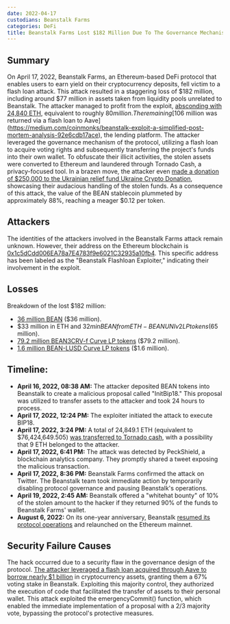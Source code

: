 ```yaml
---
date: 2022-04-17
custodians: Beanstalk Farms
categories: DeFi
title: Beanstalk Farms Lost $182 Million Due To The Governance Mechanism
---
```


## Summary

On April 17, 2022, Beanstalk Farms, an Ethereum-based DeFi protocol that enables users to earn yield on their cryptocurrency deposits, fell victim to a flash loan attack. This attack resulted in a staggering loss of $182 million, including around $77 million in assets taken from liquidity pools unrelated to Beanstalk. The attacker managed to profit from the exploit, [absconding with 24,840 ETH](https://medium.com/@nvy_0x/the-beanstalk-bean-exploit-b038f4d324ea), equivalent to roughly $80 million. The remaining [$106 million was returned via a flash loan to Aave](https://medium.com/coinmonks/beanstalk-exploit-a-simplified-post-mortem-analysis-92e6cdb17ace), the lending platform. The attacker leveraged the governance mechanism of the protocol, utilizing a flash loan to acquire voting rights and subsequently transferring the project's funds into their own wallet. To obfuscate their illicit activities, the stolen assets were converted to Ethereum and laundered through Tornado Cash, a privacy-focused tool. In a brazen move, the attacker even [made a donation of $250,000 to the Ukrainian relief fund Ukraine Crypto Donation](https://www.certik.com/resources/blog/6HaLMGIL5sI2fpfEZc0nzS-revisiting-beanstalk-farms-exploit), showcasing their audacious handling of the stolen funds. As a consequence of this attack, the value of the BEAN stablecoin plummeted by approximately 88%, reaching a meager $0.12 per token.

## Attackers

The identities of the attackers involved in the Beanstalk Farms attack remain unknown. However, their address on the Ethereum blockchain is [0x1c5dCdd006EA78a7E4783f9e6021C32935a10fb4](https://etherscan.io/address/0x1c5dcdd006ea78a7e4783f9e6021c32935a10fb4). This specific address has been labeled as the "Beanstalk Flashloan Exploiter," indicating their involvement in the exploit.

## Losses

Breakdown of the lost $182 million:
* [36 million BEAN](https://twitter.com/peckshield/status/1515680335769456640) ($36 million).
* $33 million in ETH and $32m in BEAN from ETH-BEAN UNI v2 LP tokens ($65 million).
* [79.2 million BEAN3CRV-f Curve LP tokens](https://medium.com/coinmonks/beanstalk-exploit-a-simplified-post-mortem-analysis-92e6cdb17ace) ($79.2 million).
* [1.6 million BEAN-LUSD Curve LP tokens](https://medium.com/coinmonks/beanstalk-exploit-a-simplified-post-mortem-analysis-92e6cdb17ace) ($1.6 million).

## Timeline:

- **April 16, 2022, 08:38 AM:** The attacker deposited BEAN tokens into Beanstalk to create a malicious proposal called "InitBip18." This proposal was utilized to transfer assets to the attacker and took 24 hours to process.
- **April 17, 2022, 12:24 PM:** The exploiter initiated the attack to execute BIP18.
- **April 17, 2022, 3:24 PM:** A total of 24,849.1 ETH (equivalent to $76,424,649.505) [was transferred to Tornado cash](https://www.certik.com/resources/blog/6HaLMGIL5sI2fpfEZc0nzS-revisiting-beanstalk-farms-exploit), with a possibility that 9 ETH belonged to the attacker.
- **April 17, 2022, 6:41 PM:** The attack was detected by PeckShield, a blockchain analytics company. They promptly shared a tweet exposing the malicious transaction.
- **April 17, 2022, 8:36 PM:** Beanstalk Farms confirmed the attack on Twitter. The Beanstalk team took immediate action by temporarily disabling protocol governance and pausing Beanstalk's operations.
- **April 19, 2022, 2:45 AM:** Beanstalk offered a "whitehat bounty" of 10% of the stolen amount to the hacker if they returned 90% of the funds to Beanstalk Farms' wallet.
- **August 6, 2022:** On its one-year anniversary, Beanstalk [resumed its protocol operations](https://bean.money/blog/beanstalk-one-year-anniversary) and relaunched on the Ethereum mainnet.

## Security Failure Causes

The hack occurred due to a security flaw in the governance design of the protocol. [The attacker leveraged a flash loan acquired through Aave to borrow nearly $1 billion](https://etherscan.io/tx/0xcd314668aaa9bbfebaf1a0bd2b6553d01dd58899c508d4729fa7311dc5d33ad7) in cryptocurrency assets, granting them a 67% voting stake in Beanstalk. Exploiting this majority control, they authorized the execution of code that facilitated the transfer of assets to their personal wallet. This attack exploited the emergencyCommit() function, which enabled the immediate implementation of a proposal with a 2/3 majority vote, bypassing the protocol's protective measures.